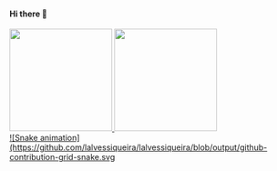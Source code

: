 #### Hi there 👋
<div>
  <a href="https://github.com/lalvessiqueira">
  <img height="180em" src="https://github-readme-stats.vercel.app/api?username=lalvessiqueira&show_icons=true&theme=dracula&include_all_commits=true&count_private=true"/>
  <img height="180em" src="https://github-readme-stats.vercel.app/api/top-langs/?username=lalvessiqueira&layout=compact&langs_count=16&theme=dracula"/>
</div>
![Snake animation](https://github.com/lalvessiqueira/lalvessiqueira/blob/output/github-contribution-grid-snake.svg
